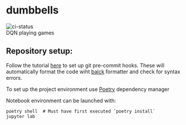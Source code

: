 # dumbbells
![ci-status](https://github.com/donatastamosauskas/dumbbells/actions/workflows/python-app.yml/badge.svg)  
DQN playing games  

## Repository setup:
Follow the tutorial [here](https://pre-commit.com/#install) to set up git pre-commit hooks. These will automatically format the code wiht [balck](https://github.com/psf/black) formatter and check for syntax errors.  

To set up the project environment use [Poetry](https://python-poetry.org/docs/) dependency manager  

Notebook environment can be launched with:
```
poetry shell  # Must have first executed `poetry install`
jupyter lab
```

